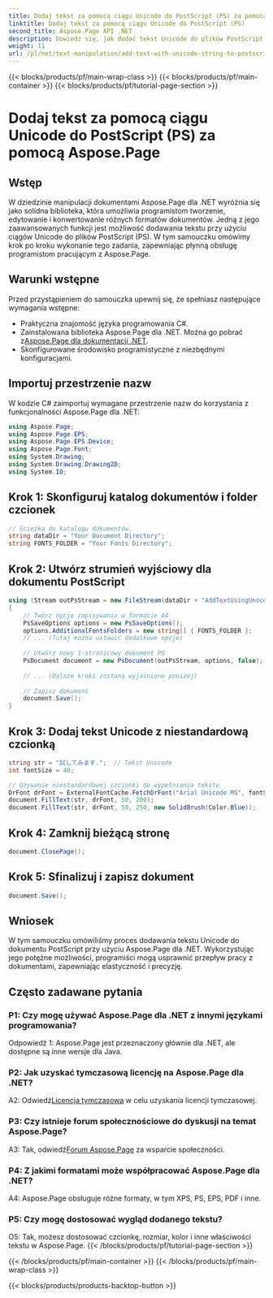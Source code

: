 ```yaml
---
title: Dodaj tekst za pomocą ciągu Unicode do PostScript (PS) za pomocą Aspose.Page
linktitle: Dodaj tekst za pomocą ciągu Unicode do PostScript (PS)
second_title: Aspose.Page API .NET
description: Dowiedz się, jak dodać tekst Unicode do plików PostScript przy użyciu Aspose.Page dla .NET. Ulepsz manipulację dokumentami z łatwością.
weight: 11
url: /pl/net/text-manipulation/add-text-with-unicode-string-to-postscript-ps/
---
```


{{< blocks/products/pf/main-wrap-class >}}
{{< blocks/products/pf/main-container >}}
{{< blocks/products/pf/tutorial-page-section >}}

# Dodaj tekst za pomocą ciągu Unicode do PostScript (PS) za pomocą Aspose.Page

## Wstęp

W dziedzinie manipulacji dokumentami Aspose.Page dla .NET wyróżnia się jako solidna biblioteka, która umożliwia programistom tworzenie, edytowanie i konwertowanie różnych formatów dokumentów. Jedną z jego zaawansowanych funkcji jest możliwość dodawania tekstu przy użyciu ciągów Unicode do plików PostScript (PS). W tym samouczku omówimy krok po kroku wykonanie tego zadania, zapewniając płynną obsługę programistom pracującym z Aspose.Page.

## Warunki wstępne

Przed przystąpieniem do samouczka upewnij się, że spełniasz następujące wymagania wstępne:

- Praktyczna znajomość języka programowania C#.
-  Zainstalowana biblioteka Aspose.Page dla .NET. Można go pobrać z[Aspose.Page dla dokumentacji .NET](https://reference.aspose.com/page/net/).
- Skonfigurowane środowisko programistyczne z niezbędnymi konfiguracjami.

## Importuj przestrzenie nazw

W kodzie C# zaimportuj wymagane przestrzenie nazw do korzystania z funkcjonalności Aspose.Page dla .NET:

```csharp
using Aspose.Page;
using Aspose.Page.EPS;
using Aspose.Page.EPS.Device;
using Aspose.Page.Font;
using System.Drawing;
using System.Drawing.Drawing2D;
using System.IO;
```

## Krok 1: Skonfiguruj katalog dokumentów i folder czcionek

```csharp
// Ścieżka do katalogu dokumentów.
string dataDir = "Your Document Directory";
string FONTS_FOLDER = "Your Fonts Directory";
```

## Krok 2: Utwórz strumień wyjściowy dla dokumentu PostScript

```csharp
using (Stream outPsStream = new FileStream(dataDir + "AddTextUsingUnocodeString_outPS.ps", FileMode.Create))
{
    // Twórz opcje zapisywania w formacie A4
    PsSaveOptions options = new PsSaveOptions();
    options.AdditionalFontsFolders = new string[] { FONTS_FOLDER };
    // ... (Tutaj można ustawić dodatkowe opcje)
    
    // Utwórz nowy 1-stronicowy dokument PS
    PsDocument document = new PsDocument(outPsStream, options, false);
    
    // ... (Dalsze kroki zostaną wyjaśnione poniżej)
    
    // Zapisz dokument
    document.Save();
}
```

## Krok 3: Dodaj tekst Unicode z niestandardową czcionką

```csharp
string str = "試してみます.";  // Tekst Unicode
int fontSize = 48;

// Używanie niestandardowej czcionki do wypełniania tekstu
DrFont drFont = ExternalFontCache.FetchDrFont("Arial Unicode MS", fontSize, FontStyle.Regular);
document.FillText(str, drFont, 50, 200);
document.FillText(str, drFont, 50, 250, new SolidBrush(Color.Blue));
```

## Krok 4: Zamknij bieżącą stronę

```csharp
document.ClosePage();
```

## Krok 5: Sfinalizuj i zapisz dokument

```csharp
document.Save();
```

## Wniosek

W tym samouczku omówiliśmy proces dodawania tekstu Unicode do dokumentu PostScript przy użyciu Aspose.Page dla .NET. Wykorzystując jego potężne możliwości, programiści mogą usprawnić przepływ pracy z dokumentami, zapewniając elastyczność i precyzję.

## Często zadawane pytania

### P1: Czy mogę używać Aspose.Page dla .NET z innymi językami programowania?

Odpowiedź 1: Aspose.Page jest przeznaczony głównie dla .NET, ale dostępne są inne wersje dla Java.

### P2: Jak uzyskać tymczasową licencję na Aspose.Page dla .NET?

 A2: Odwiedź[Licencja tymczasowa](https://purchase.aspose.com/temporary-license/) w celu uzyskania licencji tymczasowej.

### P3: Czy istnieje forum społecznościowe do dyskusji na temat Aspose.Page?

 A3: Tak, odwiedź[Forum Aspose.Page](https://forum.aspose.com/c/page/39) za wsparcie społeczności.

### P4: Z jakimi formatami może współpracować Aspose.Page dla .NET?

A4: Aspose.Page obsługuje różne formaty, w tym XPS, PS, EPS, PDF i inne.

### P5: Czy mogę dostosować wygląd dodanego tekstu?

O5: Tak, możesz dostosować czcionkę, rozmiar, kolor i inne właściwości tekstu w Aspose.Page.
{{< /blocks/products/pf/tutorial-page-section >}}

{{< /blocks/products/pf/main-container >}}
{{< /blocks/products/pf/main-wrap-class >}}

{{< blocks/products/products-backtop-button >}}
